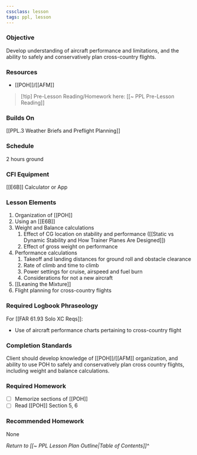 ```yaml
---
cssclass: lesson
tags: ppl, lesson
---
```

### Objective
Develop understanding of aircraft performance and limitations, and the ability to safely and conservatively plan cross-country flights.

### Resources
- [[POH]]/[[AFM]]

> [!tip] Pre-Lesson Reading/Homework here: [[~ PPL Pre-Lesson Reading]]

### Builds On
[[PPL.3 Weather Briefs and Preflight Planning]]

### Schedule
2 hours ground

### CFI Equipment
[[E6B]] Calculator or App

### Lesson Elements
1. Organization of [[POH]]
2. Using an [[E6B]]
3. Weight and Balance calculations
	1. Effect of CG location on stability and performance ([[Static vs Dynamic Stability and How Trainer Planes Are Designed]])
	2. Effect of gross weight on performance
4. Performance calculations
	1. Takeoff and landing distances for ground roll and obstacle clearance
	2. Rate of climb and time to climb
	3. Power settings for cruise, airspeed and fuel burn
	4. Considerations for not a new aircraft
5. [[Leaning the Mixture]]
6. Flight planning for cross-country flights

### Required Logbook Phraseology
For [[FAR 61.93 Solo XC Reqs]]:
- Use of aircraft performance charts pertaining to cross-country flight

### Completion Standards
Client should develop knowledge of [[POH]]/[[AFM]] organization, and ability to use POH to safely and conservatively plan cross country flights, including weight and balance calculations.

### Required Homework
- [ ] Memorize sections of [[POH]]
- [ ] Read [[POH]] Section 5, 6

### Recommended Homework
None

*Return to [[~ PPL Lesson Plan Outline|Table of Contents]]^*